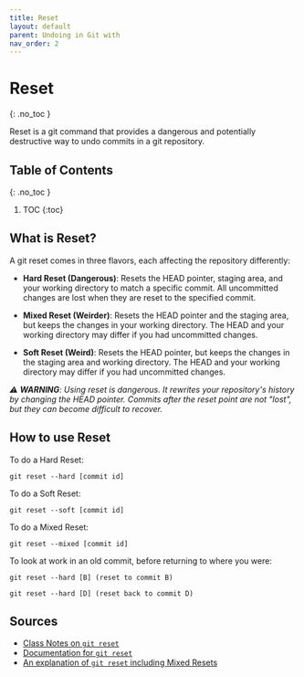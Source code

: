 ```yaml
---
title: Reset
layout: default
parent: Undoing in Git with
nav_order: 2
---
```


<!-- prettier-ignore-start -->
# Reset
{: .no_toc }

Reset is a git command that provides a dangerous and potentially destructive way to undo commits in a git repository.

## Table of Contents
{: .no_toc }

1. TOC
{:toc}

<!-- prettier-ignore-end -->


## What is Reset?

A git reset comes in three flavors, each affecting the repository differently:
- **Hard Reset (Dangerous)**: Resets the HEAD pointer, staging area, and your working directory to match a specific commit. All uncommitted changes are lost when they are reset to the specified commit.

- **Mixed Reset (Weirder)**: Resets the HEAD pointer and the staging area, but keeps the changes in your working directory. The HEAD and your working directory may differ if you had uncommitted changes.

- **Soft Reset (Weird)**: Resets the HEAD pointer, but keeps the changes in the staging area and working directory. The HEAD and your working directory may differ if you had uncommitted changes.

_⚠️ **WARNING**: Using reset is dangerous. It rewrites your repository's history by changing the HEAD pointer. Commits after the reset point are not "lost", but they can become difficult to recover._



## How to use Reset

To do a Hard Reset: 
```
git reset --hard [commit id]
```


To do a Soft Reset: 
```
git reset --soft [commit id]
```


To do a Mixed Reset: 
```
git reset --mixed [commit id]
```

To look at work in an old commit, before returning to where you were:
```
git reset --hard [B] (reset to commit B)

git reset --hard [D] (reset back to commit D)
```

## Sources
- [Class Notes on ```git reset```](https://stungeye.github.io/Software-Development-And-Documentation-1/02-git-version-control-next-steps/index.html#6)
- [Documentation for ```git reset```](https://git-scm.com/docs/git-reset)
- [An explanation of ```git reset``` including Mixed Resets](https://practicalseries.com/1002-vcs/02-05-concept.html#js--020505)
